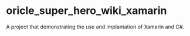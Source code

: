 # oricle_super_hero_wiki_xamarin
A project that demonstrating the use and implantation of Xamarin and C#.
